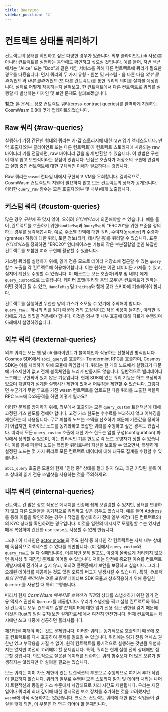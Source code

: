```yaml
---
title: Querying
sidebar_position: '4'
---
```


# 컨트랙트 상태를 쿼리하기

컨트랙트의 상태를 확인하고 싶은 다양한 경우가 있습니다. 외부 클라이언트(cli 사용)뿐 아니라 컨트랙트를 실행하는 동안에도 확인하고 싶으실 것입니다. 예를 들어, 저번 섹션에서는 "Alice" 또는 "Bob"과 같은 네임 서비스를 위해 다른 컨트랙트에 쿼리가 필요한 경우를 다뤘습니다. 먼저 쿼리의 두 가지 유형 - 원본 및 커스텀 - 을 다룬 다음 *외부 클라이언트* 와 *내부 클라이언트* (또 다른 컨트랙트)를 통한 쿼리의 의미를 살펴볼 예정입니다. 실제로 어떻게 작동하는지 살펴보고, 한 컨트랙트에서 다른 컨트랙트로 쿼리를 실행할 때 발생하는 디자인 및 보안 문제도 살펴보겠습니다.

**참고:** 본 문서는 상호 컨트랙트 쿼리(cross-contract queries)를 완벽하게 지원하는 CosmWasm 0.8에 맞게 업데이트되었습니다.

## Raw 쿼리 {#raw-queries}

실행하기 가장 간단한 형태의 쿼리는 키-값 스토리지에 대한 raw 읽기 액세스입니다. 만약 호출자(외부 클라이언트 또는 다른 컨트랙트)가 컨트랙트 스토리지에 사용되는 raw 바이너리 키를 전달하면, raw 바이너리 값을 쉽게 반환할 수 있습니다. 이 방법은 구현이 매우 쉽고 보편적이라는 장점이 있습니다. 단점은 호출자가 저장소의 *구현*에 연결되고 실행 중인 컨트랙트에 대한 구체적인 이해가 필요하다는 것입니다.

Raw 쿼리는 `wasmd` 런타임 내에서 구현되고 VM을 우회합니다. 결과적으로, CosmWasm 컨트랙트의 지원이 필요하지 않고 모든 컨트랙트의 상태가 공개됩니다. 이러한 `query_raw` 함수는 모든 호출자(외부 및 내부)에게 노출됩니다.

## 커스텀 쿼리 {#custom-queries}

많은 경우 *구현*에 꼭 맞지 않아, 오히려 *인터페이스*에 의존해야할 수 있습니다. 예를 들어 ,컨트랙트를 호출하기 위한`HandleMsg`과 `QueryMsg`의 "ERC20"을 위한 표준을 정의하는 경우를 생각해봅시다. 예로, 주소별 잔액에 대한 쿼리, 수여자(granter)와 수령자(grantee) 허용에 대한 쿼리, 토큰 정보(티커, 데시멀 등)를 쿼리할 수 있습니다. 표준 *인터페이스*를 정의하면 "ERC20" 인터페이스는 기능의 작은 부분집합일 뿐인 복잡한 컨트랙트를 포함한 여러 구현에 활용할 수 있습니다.

커스텀 쿼리를 실행하기 위해, 읽기 전용 모드로 데이터 저장소에 접근할 수 있는 `query` 함수 노출을 각 컨트랙트에 허용해야합니다. 이는 원하는 어떤 데이터든 가져올 수 있고, 심지어 계산도 수행할 수 있습니다. 이 메소드는 모든 호출자(외부 및 내부) 에게 `query_custom`으로 노출됩니다. 데이터 포맷(쿼리와 응답 모두)은 컨트랙트가 원하는 어떤 것이던 될 수 있고, `HandleMsg` 및 `InitMsg`와 함께 공개 스키마에 기술되어야 합니다.

컨트랙트를 실행하면 무한한 양의 가스가 소모될 수 있기에 주의해야 합니다. `query_raw`는 하나의 키를 읽기 때문에 거의 고정적이고 적은 비용이 들지만, 이러한 쿼리에도 가스 리밋을 적용해야 합니다. 이것은 외부 및 내부 호출에 대해 다르게 수행되며 아래에서 설명하겠습니다.

## 외부 쿼리 {#external-queries}

외부 쿼리는 모든 웹 및 cli 클라이언트가 블록체인과 작용하는 전형적인 방식입니다. Cosmos SDK에서 `abci_query`를 호출하는 Tendermint RPC를 호출하며, Cosmos SDK는 이를 처리하기 위해 모듈에 위임합니다. 쿼리는 한 개의 노드에서 실행되기 때문에 가스제한이 없고 전체 블록체인을 느리게 만들지도 않습니다. 일반적으로 밸리데이터 노드에는 구현되어 있지 않은 기능입니다. 현재 SDK에 있는 쿼리 기능은 하드 코딩되어 있으며 개발자가 설계한 실행시간 제한이 있어서 어뷰징을 제한할 수 있습니다. 그렇다면 누군가가 무한 루프를 가진 wasm 컨트랙트를 업로드한 다음 쿼리를 노출한 퍼블릭 RPC 노드에 DoS공격을 하면 어떻게 될까요?

이러한 문제를 방지하기 위해, 외부에서 호출되는 모든 `query_custom` 트랜잭션에 대해 고정된 가스 한도를 정해야 합니다. 고정 가스 한도는 수수료를 부과하지 않고 어뷰징을 제한하는 데 사용됩니다. 무료 퍼블릭 노드는 소액을 선호하기 때문에 기준값을 정의하기 어렵지만, 아카이브 노드를 동기화하고 복잡한 쿼리를 수행하고 싶은 경우도 있습니다. 따라서 모든 `query_custom` 호출에 대한 가스 한도는 앱별 구성(configuration) 파일에서 정의할 수 있으며, 이는 합리적인 기본 한도로 각 노드 운영자가 정할 수 있습니다. 이를 통해 퍼블릭 노드는 복잡한 쿼리로부터 자신을 보호할 수 있으면서, 특별하게 설정된 노드는 몇 가지 쿼리로 모든 컨트랙트 데이터에 대해 대규모 집계를 수행할 수 있습니다.

`abci_query` 호출은 모듈의 현재 "진행 중" 상태를 절대 읽지 않고, 최근 커밋된 블록 이후 상태의 읽기 전용 스냅샷을 사용하는 것을 주의하세요.

## 내부 쿼리 {#internal-queries}

컨트랙트 간 많은 상호 작용은 메시지를 전송해 쉽게 모델링할 수 있지만, 상태를 변경하지 않고 다른 모듈들을 동기적으로 쿼리하고 싶은 경우도 있습니다. 예를 들어 [Address](03-addresses.md)를 통해 이름을 확인하려는 경우나 작업을 활성화하기 전에 일부 계정(다른 컨트랙트의)의 KYC 상태를 확인하려는 경우입니다. 이것을 일련의 메시지로 모델링할 수는 있지만 매우 복잡하며 간단한 use-case도 사용할 수 없게 만듭니다.

그러나 이 디자인은 [actor model](02-actor.md)의 주요 원칙 중 하나인 각 컨트랙트는 자체 내부 상태에 독점적으로 액세스할 수 있다를 위반합니다. (이 점에서 `query_custom`와 `query_raw`도 둘 다 실패입니다). 이론적인 문제 말고도, 이것이 올바르게 처리되지 않으면 동시성 및 재진입 문제로 이어질 수 있습니다. 저희는 안전에 중요한 이슈를 컨트랙트 개발자에게 전가하고 싶지 않고, 오히려 플랫폼에서 보안을 보장하고 싶습니다. 그러나 오래된 데이터를 제공하는 것도 많은 오류와 버그가 발생시킬 수 있습니다. 특히, *컨트랙트의 잔액을 쿼리하는 것을 포함해* 네이티브 SDK 모듈과 상호작용하기 위해 동일한 `Querier` 를 사용할 때 특히 그렇습니다.

따라서 현재 *CosmWasm 메세지를 실행하기 직전*의 상태를 스냅샷하기 위한 읽기 전용 액세스 권한의 `Querier`를 제공합니다. 우리가 스냅샷을 찍고 실행 컨트랙트와 쿼리된 컨트랙트 모두 *컨트랙트 실행 전* 데이터에 대한 읽기 전용 접근 권한을 갖기 때문에 이것은 Rust의 빌림 규칙(보안 설계자로서)에서 여전히 안전합니다. 현재 컨트랙트는 캐시에만 쓰고 나중에 성공하면 플러시됩니다.

재진입을 피해야 하는 것도 문제입니다. 이러한 쿼리는 동기적으로 호출되기 때문에 호출 컨트랙트를 다시 호출하여 문제를 일으킬 수 있습니다. 쿼리에는 읽기 전용 액세스 권한만 있고 부작용을 가질 수 없어, 원격 컨트랙트를 동기적으로 실행하는 것만큼 위험하지는 않지만 여전히 고려해야 할 문제입니다. 특히, 쿼리는 현재 실행 전의 상태에만 접근할 것입니다. 의도적으로 잘못된 데이터를 반환하는 쿼리 함수보다 더 많은 오류가 발생하지는 않겠지만 더 살펴볼 필요는 있습니다.

모든 쿼리는 이미 가스 제한이 있는 트랜잭션의 부분으로 수행되므로 여기서 추가 작업이 필요하지 않습니다. 쿼리의 일부로 수행된 모든 스토리지 읽기 및 데이터 처리는 나머지 트랜잭션과 동일한 가스 수준에서 차감되므로 처리 시간도 제한됩니다. 우리는 재진입이나 쿼리의 최대 깊이에 대한 명시적인 보호 장치를 추가하는 것을 고려했지만 `wasmd`에 아직 적용하지는 않았습니다. 크로스-컨트랙트 쿼리에 대한 많은 작업들이 결실을 맺게 되면, 이 부분은 더 연구 되어야 할 문제입니다.
